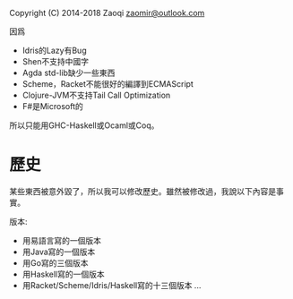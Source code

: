 Copyright (C) 2014-2018  Zaoqi <zaomir@outlook.com>

因爲
+ Idris的Lazy有Bug
+ Shen不支持中國字
+ Agda std-lib缺少一些東西
+ Scheme，Racket不能很好的編譯到ECMAScript
+ Clojure-JVM不支持Tail Call Optimization
+ F#是Microsoft的

所以只能用GHC-Haskell或Ocaml或Coq。

歷史
===
某些東西被意外毀了，所以我可以修改歷史。雖然被修改過，我說以下內容是事實。

版本:
+ 用易語言寫的一個版本
+ 用Java寫的一個版本
+ 用Go寫的三個版本
+ 用Haskell寫的一個版本
+ 用Racket/Scheme/Idris/Haskell寫的十三個版本
    ...
